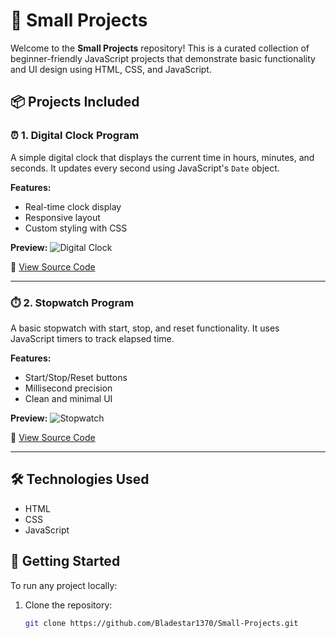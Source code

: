 # 🧪 Small Projects

Welcome to the **Small Projects** repository! This is a curated collection of beginner-friendly JavaScript projects that demonstrate basic functionality and UI design using HTML, CSS, and JavaScript.

## 📦 Projects Included

### ⏰ 1. Digital Clock Program

A simple digital clock that displays the current time in hours, minutes, and seconds. It updates every second using JavaScript's `Date` object.

**Features:**
- Real-time clock display
- Responsive layout
- Custom styling with CSS

**Preview:**
![Digital Clock](images/digital-clock.png)

📁 [View Source Code](./52.Digital%20Clock%20Program)

---

### ⏱️ 2. Stopwatch Program

A basic stopwatch with start, stop, and reset functionality. It uses JavaScript timers to track elapsed time.

**Features:**
- Start/Stop/Reset buttons
- Millisecond precision
- Clean and minimal UI

**Preview:**
![Stopwatch](images/stopwatch.png)

📁 [View Source Code](./53.Stop%20Watch%20Program)

---

## 🛠️ Technologies Used

- HTML
- CSS
- JavaScript

## 🚀 Getting Started

To run any project locally:

1. Clone the repository:
   ```bash
   git clone https://github.com/Bladestar1370/Small-Projects.git
